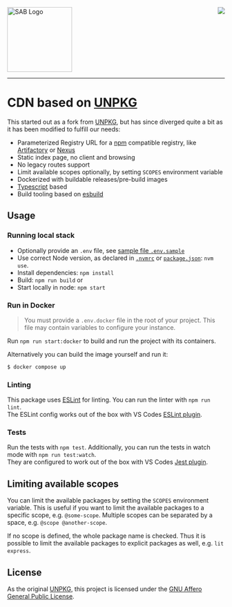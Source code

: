 <img src="https://github.com/sab-sachsen/cdn/raw/main/public/logo.svg" alt="SAB Logo" width="150px">

<img align="right" src="https://github.com/sab-sachsen/cdn/actions/workflows/workflow.yml/badge.svg">

---

# CDN based on [UNPKG](https://github.com/mjackson/unpkg)

This started out as a fork from [UNPKG](https://github.com/mjackson/unpkg),
but has since diverged quite a bit as it has been modified to fulfill our needs:

- Parameterized Registry URL for a [npm](https://www.npmjs.com/) compatible registry, like [Artifactory](https://www.jfrog.com/confluence/display/JFROG/JFrog+Artifactory) or [Nexus](https://www.sonatype.com/products/nexus-repository)
- Static index page, no client and browsing
- No legacy routes support
- Limit available scopes optionally, by setting `SCOPES` environment variable
- Dockerized with buildable releases/pre-build images
- [Typescript](https://www.typescriptlang.org/) based
- Build tooling based on [esbuild](https://esbuild.github.io/)

## Usage

### Running local stack

- Optionally provide an `.env` file, see [sample file `.env.sample`](.env.sample)
- Use correct Node version, as declared in [`.nvmrc`](.nvmrc) or [`package.json`](package.json): `nvm use`.
- Install dependencies: `npm install`
- Build: `npm run build` or
- Start locally in node: `npm start`

### Run in Docker

> You must provide a `.env.docker` file in the root of your project. This file may contain variables to configure your instance.

Run `npm run start:docker` to build and run the project with its containers.

Alternatively you can build the image yourself and run it:

```bash
$ docker compose up
```

### Linting

This package uses [ESLint](https://eslint.org/) for linting. You can run the linter with `npm run lint`.\
The ESLint config works out of the box with VS Codes [ESLint plugin](https://marketplace.visualstudio.com/items?itemName=dbaeumer.vscode-eslint).

### Tests

Run the tests with `npm test`. Additionally, you can run the tests in watch mode with `npm run test:watch`.\
They are configured to work out of the box with VS Codes [Jest plugin](https://marketplace.visualstudio.com/items?itemName=Orta.vscode-jest).

## Limiting available scopes

You can limit the available packages by setting the `SCOPES` environment variable. This is useful if you want to limit the available packages to a specific scope, e.g. `@some-scope`. Multiple scopes can be separated by a space, e.g. `@scope @another-scope`.

If no scope is defined, the whole package name is checked. Thus it is possible to limit the available packages to explicit packages as well, e.g. `lit express`.

## License

As the original [UNPKG](https://github.com/mjackson/unpkg), this project is licensed under the [GNU Affero General Public License](LICENSE).
